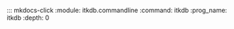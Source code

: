 <!-- prettier-ignore -->
::: mkdocs-click
    :module: itkdb.commandline
    :command: itkdb
    :prog_name: itkdb
    :depth: 0
